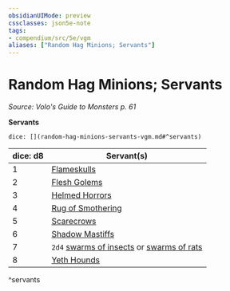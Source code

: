 ```yaml
---
obsidianUIMode: preview
cssclasses: json5e-note
tags:
- compendium/src/5e/vgm
aliases: ["Random Hag Minions; Servants"]
---
```

# Random Hag Minions; Servants
*Source: Volo's Guide to Monsters p. 61* 

**Servants**

`dice: [](random-hag-minions-servants-vgm.md#^servants)`

| dice: d8 | Servant(s) |
|----------|------------|
| 1 | [Flameskulls](/Systems/5e/bestiary/undead/flameskull.md) |
| 2 | [Flesh Golems](/Systems/5e/bestiary/construct/flesh-golem.md) |
| 3 | [Helmed Horrors](/Systems/5e/bestiary/construct/helmed-horror.md) |
| 4 | [Rug of Smothering](/Systems/5e/bestiary/construct/rug-of-smothering.md) |
| 5 | [Scarecrows](/Systems/5e/bestiary/construct/scarecrow.md) |
| 6 | [Shadow Mastiffs](/Systems/5e/bestiary/monstrosity/shadow-mastiff-alpha-mpmm.md) |
| 7 | `2d4` [swarms of insects](/Systems/5e/bestiary/beast/swarm-of-insects.md) or [swarms of rats](/Systems/5e/bestiary/beast/swarm-of-rats.md) |
| 8 | [Yeth Hounds](/Systems/5e/bestiary/fey/yeth-hound-mpmm.md) |
^servants